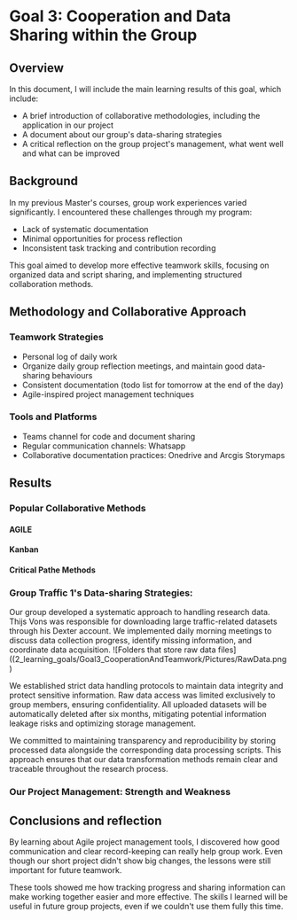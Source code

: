 # Goal 3: Cooperation and Data Sharing within the Group
## Overview
In this document, I will include the main learning results of this goal, which include:
- A brief introduction of collaborative methodologies, including the application in our project
- A document about our group's data-sharing strategies
- A critical reflection on the group project's management, what went well and what can be improved

## Background
In my previous Master's courses, group work experiences varied significantly. I encountered these challenges through my program:
- Lack of systematic documentation
- Minimal opportunities for process reflection
- Inconsistent task tracking and contribution recording

This goal aimed to develop more effective teamwork skills, focusing on organized data and script sharing, and implementing structured collaboration methods.

## Methodology and Collaborative Approach
### Teamwork Strategies
- Personal log of daily work
- Organize daily group reflection meetings, and maintain good data-sharing behaviours
- Consistent documentation (todo list for tomorrow at the end of the day)
- Agile-inspired project management techniques

### Tools and Platforms
- Teams channel for code and document sharing
- Regular communication channels: Whatsapp 
- Collaborative documentation practices: Onedrive and Arcgis Storymaps

## Results
### Popular Collaborative Methods 
#### AGILE
#### Kanban 
#### Critical Pathe Methods

### Group Traffic 1's Data-sharing Strategies:

Our group developed a systematic approach to handling research data. Thijs Vons was responsible for downloading large traffic-related datasets through his Dexter account. We implemented daily morning meetings to discuss data collection progress, identify missing information, and coordinate data acquisition.
![Folders that store raw data files]((2_learning_goals/Goal3_CooperationAndTeamwork/Pictures/RawData.png)

We established strict data handling protocols to maintain data integrity and protect sensitive information. Raw data access was limited exclusively to group members, ensuring confidentiality. All uploaded datasets will be automatically deleted after six months, mitigating potential information leakage risks and optimizing storage management.

We committed to maintaining transparency and reproducibility by storing processed data alongside the corresponding data processing scripts. This approach ensures that our data transformation methods remain clear and traceable throughout the research process.
### Our Project Management: Strength and Weakness

## Conclusions and reflection
By learning about Agile project management tools, I discovered how good communication and clear record-keeping can really help group work. Even though our short project didn't show big changes, the lessons were still important for future teamwork.

These tools showed me how tracking progress and sharing information can make working together easier and more effective. The skills I learned will be useful in future group projects, even if we couldn't use them fully this time.
